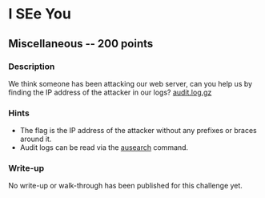# I SEe You

## Miscellaneous -- 200 points

### Description

We think someone has been attacking our web server, can you help us by finding the IP address of the attacker in our logs? [audit.log.gz](./audit.log.gz)

### Hints

* The flag is the IP address of the attacker without any prefixes or braces around it.
* Audit logs can be read via the [ausearch](https://linux.die.net/man/8/ausearch) command.


### Write-up

No write-up or walk-through has been published for this challenge yet.

